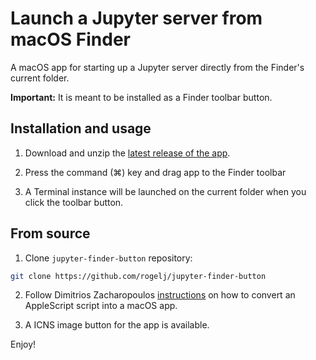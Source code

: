 # Launch a Jupyter server from macOS Finder

A macOS app for starting up a Jupyter server directly from the Finder's current folder. 

**Important:** It is meant to be installed as a Finder toolbar button.

## Installation and usage

1. Download and unzip the [latest release of the app](https://github.com/rogelj/jupyter-finder-button/releases).
2. Press the command (⌘) key and drag app to the Finder toolbar


3. A Terminal instance will be launched on the current folder when you click the toolbar button.

## From source

1. Clone `jupyter-finder-button` repository:
```bash
git clone https://github.com/rogelj/jupyter-finder-button
```

2. Follow Dimitrios Zacharopoulos
   [instructions]( https://www.youtube.com/watch?v=IGejtUXYGpA) on how to convert an AppleScript script into a macOS app.

3. A ICNS image button for the app is available.

Enjoy!
